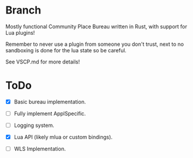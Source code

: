 # Branch

Mostly functional Community Place Bureau written in Rust, with support for Lua plugins!

Remember to never use a plugin from someone you don't trust, next to no sandboxing is done for the lua state so be careful.

See VSCP.md for more details!

# ToDo

- [x] Basic bureau implementation.
- [ ] Fully implement ApplSpecific.
- [ ] Logging system.
- [x] Lua API (likely mlua or custom bindings).
- [ ] WLS Implementation.

